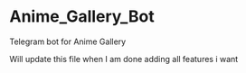 # Anime_Gallery_Bot
Telegram bot for Anime Gallery

Will update this file when I am done adding all features i want
